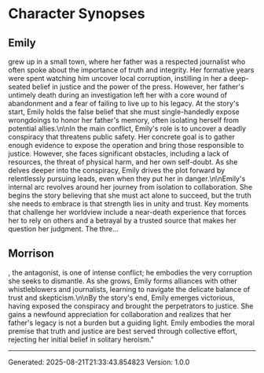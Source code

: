 # Character Synopses

## Emily

grew up in a small town, where her father was a respected journalist who often spoke about the importance of truth and integrity. Her formative years were spent watching him uncover local corruption, instilling in her a deep-seated belief in justice and the power of the press. However, her father's untimely death during an investigation left her with a core wound of abandonment and a fear of failing to live up to his legacy. At the story's start, Emily holds the false belief that she must single-handedly expose wrongdoings to honor her father's memory, often isolating herself from potential allies.\n\nIn the main conflict, Emily's role is to uncover a deadly conspiracy that threatens public safety. Her concrete goal is to gather enough evidence to expose the operation and bring those responsible to justice. However, she faces significant obstacles, including a lack of resources, the threat of physical harm, and her own self-doubt. As she delves deeper into the conspiracy, Emily drives the plot forward by relentlessly pursuing leads, even when they put her in danger.\n\nEmily's internal arc revolves around her journey from isolation to collaboration. She begins the story believing that she must act alone to succeed, but the truth she needs to embrace is that strength lies in unity and trust. Key moments that challenge her worldview include a near-death experience that forces her to rely on others and a betrayal by a trusted source that makes her question her judgment. The thre...

## Morrison

, the antagonist, is one of intense conflict; he embodies the very corruption she seeks to dismantle. As she grows, Emily forms alliances with other whistleblowers and journalists, learning to navigate the delicate balance of trust and skepticism.\n\nBy the story's end, Emily emerges victorious, having exposed the conspiracy and brought the perpetrators to justice. She gains a newfound appreciation for collaboration and realizes that her father's legacy is not a burden but a guiding light. Emily embodies the moral premise that truth and justice are best served through collective effort, rejecting her initial belief in solitary heroism."

---
Generated: 2025-08-21T21:33:43.854823
Version: 1.0.0
